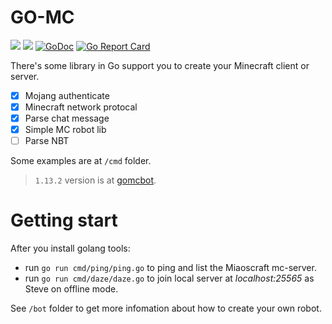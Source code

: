 # GO-MC
![](https://img.shields.io/badge/Minecraft-1.14-blue.svg)
![](https://img.shields.io/badge/Protocol-477-blue.svg)
[![GoDoc](https://godoc.org/github.com/Tnze/go-mc?status.svg)](https://godoc.org/github.com/Tnze/go-mc)
[![Go Report Card](https://goreportcard.com/badge/github.com/Tnze/gomcbot)](https://goreportcard.com/report/github.com/Tnze/gomcbot)

There's some library in Go support you to create your Minecraft client or server. 
- [x] Mojang authenticate
- [x] Minecraft network protocal
- [x] Parse chat message
- [x] Simple MC robot lib
- [ ] Parse NBT

Some examples are at `/cmd` folder.

> `1.13.2` version is at [gomcbot](https://github.com/Tnze/gomcbot).

# Getting start
After you install golang tools:
- run `go run cmd/ping/ping.go` to ping and list the Miaoscraft mc-server.  
- run `go run cmd/daze/daze.go` to join local server at *localhost:25565* as Steve on offline mode.

See `/bot` folder to get more infomation about how to create your own robot.